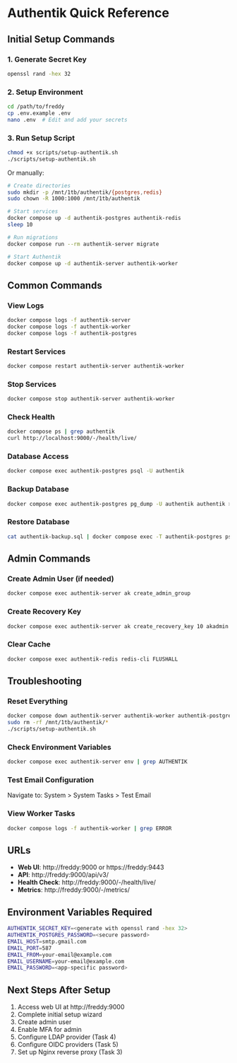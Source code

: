 # Authentik Quick Reference

## Initial Setup Commands

### 1. Generate Secret Key
```bash
openssl rand -hex 32
```

### 2. Setup Environment
```bash
cd /path/to/freddy
cp .env.example .env
nano .env  # Edit and add your secrets
```

### 3. Run Setup Script
```bash
chmod +x scripts/setup-authentik.sh
./scripts/setup-authentik.sh
```

Or manually:
```bash
# Create directories
sudo mkdir -p /mnt/1tb/authentik/{postgres,redis}
sudo chown -R 1000:1000 /mnt/1tb/authentik

# Start services
docker compose up -d authentik-postgres authentik-redis
sleep 10

# Run migrations
docker compose run --rm authentik-server migrate

# Start Authentik
docker compose up -d authentik-server authentik-worker
```

## Common Commands

### View Logs
```bash
docker compose logs -f authentik-server
docker compose logs -f authentik-worker
docker compose logs -f authentik-postgres
```

### Restart Services
```bash
docker compose restart authentik-server authentik-worker
```

### Stop Services
```bash
docker compose stop authentik-server authentik-worker
```

### Check Health
```bash
docker compose ps | grep authentik
curl http://localhost:9000/-/health/live/
```

### Database Access
```bash
docker compose exec authentik-postgres psql -U authentik
```

### Backup Database
```bash
docker compose exec authentik-postgres pg_dump -U authentik authentik > authentik-backup-$(date +%Y%m%d).sql
```

### Restore Database
```bash
cat authentik-backup.sql | docker compose exec -T authentik-postgres psql -U authentik
```

## Admin Commands

### Create Admin User (if needed)
```bash
docker compose exec authentik-server ak create_admin_group
```

### Create Recovery Key
```bash
docker compose exec authentik-server ak create_recovery_key 10 akadmin
```

### Clear Cache
```bash
docker compose exec authentik-redis redis-cli FLUSHALL
```

## Troubleshooting

### Reset Everything
```bash
docker compose down authentik-server authentik-worker authentik-postgres authentik-redis
sudo rm -rf /mnt/1tb/authentik/*
./scripts/setup-authentik.sh
```

### Check Environment Variables
```bash
docker compose exec authentik-server env | grep AUTHENTIK
```

### Test Email Configuration
Navigate to: System > System Tasks > Test Email

### View Worker Tasks
```bash
docker compose logs -f authentik-worker | grep ERROR
```

## URLs

- **Web UI**: http://freddy:9000 or https://freddy:9443
- **API**: http://freddy:9000/api/v3/
- **Health Check**: http://freddy:9000/-/health/live/
- **Metrics**: http://freddy:9000/-/metrics/

## Environment Variables Required

```bash
AUTHENTIK_SECRET_KEY=<generate with openssl rand -hex 32>
AUTHENTIK_POSTGRES_PASSWORD=<secure password>
EMAIL_HOST=smtp.gmail.com
EMAIL_PORT=587
EMAIL_FROM=your-email@example.com
EMAIL_USERNAME=your-email@example.com
EMAIL_PASSWORD=<app-specific password>
```

## Next Steps After Setup

1. Access web UI at http://freddy:9000
2. Complete initial setup wizard
3. Create admin user
4. Enable MFA for admin
5. Configure LDAP provider (Task 4)
6. Configure OIDC providers (Task 5)
7. Set up Nginx reverse proxy (Task 3)
